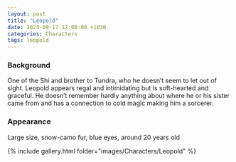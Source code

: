 ```yaml
---
layout: post
title: "Leopold"
date: 2023-09-17 12:00:00 +1030
categories: Characters
tags: leopold
---
```

### Background
One of the Shi and brother to Tundra, who he doesn’t seem to let out of sight. Leopold appears regal and intimidating but is soft-hearted and graceful. He doesn’t remember hardly anything about where he or his sister came from and has a connection to cold magic making him a sorcerer.

### Appearance
Large size, snow-camo fur, blue eyes, around 20 years old


{% include gallery.html folder="images/Characters/Leopold" %}